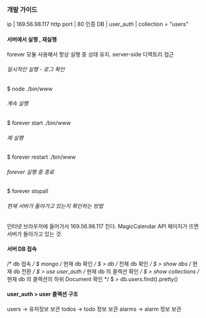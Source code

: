### 개발 가이드
ip          | 169.56.98.117
http port   | 80
인증 DB      | user_auth | collection = "users"

#### 서버에서 실행 , 재실행
forever 모듈 사용해서 항상 실행 중 상태 유지.
server-side 디렉토리 접근

###### 일시적인 실행 - 로그 확인
$ node ./bin/www

###### 계속 실행
$ forever start ./bin/www

###### 재 실행
$ forever restart ./bin/www

###### forever 실행 중 종료
$ forever stopall

###### 현재 서버가 돌아가고 있는지 확인하는 방법
인터넷 브라우저에 들어가서 169.56.98.117 친다.
MagicCalendar API 페이지가 뜨면 서버가 돌아가고 있는 것.

#### 서버 DB 접속
/* db 접속 */
$ mongo
/* 현재 db 확인 */
$ > db
/* 전체 db 확인 */
$ > show dbs
/* 현재 db 전환 */
$ > use user_auth
/* 현재 db 의 콜렉션 확인 */
$ > show collections
/* 현재 db 의 콜렉션의 하위 Document 확인 */
$ > db.users.find().pretty()

#### user_auth > user 콜렉션 구조
users -> 유저정보 보관
todos -> todo 정보 보관
alarms -> alarm 정보 보관

